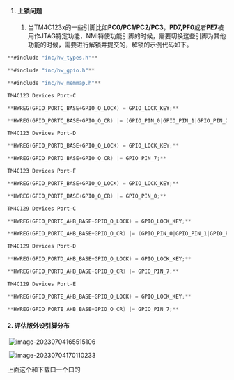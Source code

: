 1. #### 上锁问题

   1. 当TM4C123x的一些引脚比如**PC0/PC1/PC2/PC3**，**PD7,PF0**或者**PE7**被用作JTAG特定功能，NMI特使功能引脚的时候，需要切换这些引脚为其他功能的时候，需要进行解锁并提交的，解锁的示例代码如下。

```c
**#include "inc/hw_types.h"**

**#include "inc/hw_gpio.h"**

**#include "inc/hw_memmap.h"**

TM4C123 Devices Port-C

**HWREG(GPIO_PORTC_BASE+GPIO_O_LOCK) = GPIO_LOCK_KEY;**

**HWREG(GPIO_PORTC_BASE+GPIO_O_CR) |= (GPIO_PIN_0|GPIO_PIN_1|GPIO_PIN_2|GPIO_PIN_3);**

TM4C123 Devices Port-D

**HWREG(GPIO_PORTD_BASE+GPIO_O_LOCK) = GPIO_LOCK_KEY;**

**HWREG(GPIO_PORTD_BASE+GPIO_O_CR) |= GPIO_PIN_7;**

TM4C123 Devices Port-F

**HWREG(GPIO_PORTF_BASE+GPIO_O_LOCK) = GPIO_LOCK_KEY;**

**HWREG(GPIO_PORTF_BASE+GPIO_O_CR) |= GPIO_PIN_0;**

TM4C129 Devices Port-C

**HWREG(GPIO_PORTC_AHB_BASE+GPIO_O_LOCK) = GPIO_LOCK_KEY;**

**HWREG(GPIO_PORTC_AHB_BASE+GPIO_O_CR) |= (GPIO_PIN_0|GPIO_PIN_1|GPIO_PIN_2|GPIO_PIN_3);**

TM4C129 Devices Port-D

**HWREG(GPIO_PORTD_AHB_BASE+GPIO_O_LOCK) = GPIO_LOCK_KEY;**

**HWREG(GPIO_PORTD_AHB_BASE+GPIO_O_CR) |= GPIO_PIN_7;**

TM4C129 Devices Port-E

**HWREG(GPIO_PORTE_AHB_BASE+GPIO_O_LOCK) = GPIO_LOCK_KEY;**

**HWREG(GPIO_PORTE_AHB_BASE+GPIO_O_CR) |= GPIO_PIN_7;**
```

#### 2. 评估版外设引脚分布

​	![image-20230704165515106](F:\Study\hardware\ti开发\MY_Ti_FREETOS\FREERTOS_1\image-20230704165515106.png)					

​    ![image-20230704170110233](F:\Study\hardware\ti开发\MY_Ti_FREETOS\FREERTOS_1\image-20230704170110233.png)

上面这个和下载口一个口的